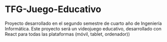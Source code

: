 # TFG-Juego-Educativo
Proyecto desarrollado en el segundo semestre de cuarto año de Ingeniería Informática. Este proyecto será un videojuego educativo, desarrollado con React para todas las plataformas (móvil, tablet, ordenador))
